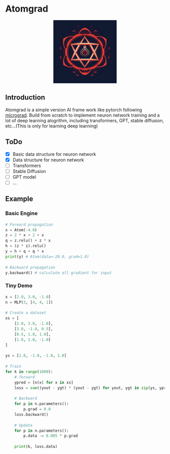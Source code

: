 # Atomgrad
<p align="center">
<img src="/atomgrad.png" width=200 >
</p>

## Introduction
Atomgrad is a simple version AI frame work like pytorch following [micrograd](https://github.com/karpathy/micrograd). Build from scratch to implement neuron network training and a lot of deep learning alogrithm, including transformers, GPT, stable diffusion, etc...(This is only for learning deep learning)

## ToDo
- [x] Basic data structure for neuron network
- [x] Data structure for neuron network
- [ ] Transformers
- [ ] Stable Diffusion
- [ ] GPT model
- [ ] ...

## Example
### Basic Engine
```python
# Forward propagation
x = Atom(-4.0)
z = 2 * x + 2 + x
q = z.relu() + z * x
h = (z * z).relu()
y = h + q + q * x
print(y) # Atom(data=-20.0, grad=1.0)

# Backward propagation
y.backward() # calculate all gradient for input
```
### Tiny Demo
```python
x = [2.0, 3.0, -1.0]
n = MLP(3, [4, 4, 1])

# Create a dataset
xs = [
    [2.0, 3.0, -1.0],
    [3.0, -1.0, 0.5],
    [0.5, 1.0, 1.0],
    [1.0, 1.0, -1.0]
]

ys = [1.0, -1.0, -1.0, 1.0]

# Train
for k in range(1000):
    # forward
    ypred = [n(x) for x in xs]
    loss = sum((yout - ygt) * (yout - ygt) for yout, ygt in zip(ys, ypred))

    # Backward 
    for p in n.parameters():
        p.grad = 0.0
    loss.backward()

    # Update
    for p in n.parameters():
        p.data -= 0.005 * p.grad

    print(k, loss.data)
```


